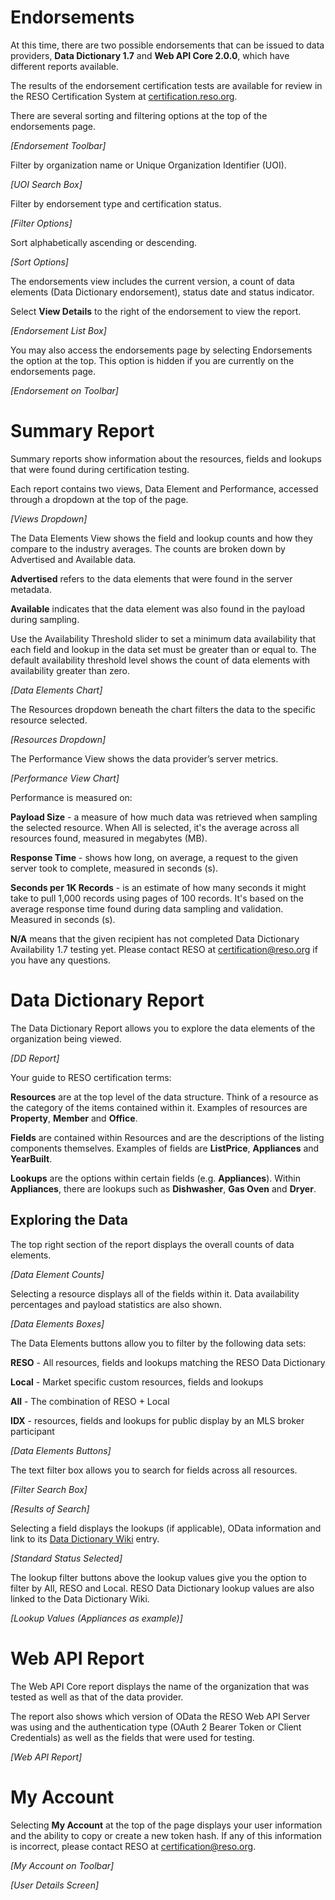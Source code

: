 # Endorsements
At this time, there are two possible endorsements that can be issued to data providers, **Data Dictionary 1.7** and **Web API Core 2.0.0**, which have different reports available.

The results of the endorsement certification tests are available for review in the RESO Certification System at [certification.reso.org](certification.reso.org).

There are several sorting and filtering options at the top of the endorsements page.

_[Endorsement Toolbar]_

Filter by organization name or Unique Organization Identifier (UOI).

_[UOI Search Box]_

Filter by endorsement type and certification status.

_[Filter Options]_

Sort alphabetically ascending or descending.

_[Sort Options]_

The endorsements view includes the current version, a count of data elements (Data Dictionary endorsement), status date and status indicator.

Select **View Details** to the right of the endorsement to view the report.

_[Endorsement List Box]_

You may also access the endorsements page by selecting Endorsements the option at the top. This option is hidden if you are currently on the endorsements page.

_[Endorsement on Toolbar]_

# Summary Report

Summary reports show information about the resources, fields and lookups that were found during certification testing.

Each report contains two views, Data Element and Performance, accessed through a dropdown at the top of the page.

_[Views Dropdown]_

The Data Elements View shows the field and lookup counts and how they compare to the industry averages. The counts are broken down by Advertised and Available data.

**Advertised** refers to the data elements that were found in the server metadata.

**Available** indicates that the data element was also found in the payload during sampling.

Use the Availability Threshold slider to set a minimum data availability that each field and lookup in the data set must be greater than or equal to. The default availability threshold level shows the count of data elements with availability greater than zero.

_[Data Elements Chart]_

The Resources dropdown beneath the chart filters the data to the specific resource selected.

_[Resources Dropdown]_

The Performance View shows the data provider’s server metrics.

_[Performance View Chart]_

Performance is measured on:

**Payload Size** - a measure of how much data was retrieved when sampling the selected resource. When All is selected, it's the average across all resources found, measured in megabytes (MB).

**Response Time** - shows how long, on average, a request to the given server took to complete, measured in seconds (s).

**Seconds per 1K Records** - is an estimate of how many seconds it might take to pull 1,000 records using pages of 100 records. It's based on the average response time found during data sampling and validation. Measured in seconds (s).

**N/A** means that the given recipient has not completed Data Dictionary Availability 1.7 testing yet. Please contact RESO at certification@reso.org if you have any questions.

# Data Dictionary Report
The Data Dictionary Report allows you to explore the data elements of the organization being viewed.

_[DD Report]_

Your guide to RESO certification terms:

**Resources** are at the top level of the data structure. Think of a resource as the category of the items contained within it. Examples of resources are **Property**, **Member** and **Office**.

**Fields** are contained within Resources and are the descriptions of the listing components themselves. Examples of fields are **ListPrice**, **Appliances** and **YearBuilt**.

**Lookups** are the options within certain fields (e.g. **Appliances**). Within **Appliances**, there are lookups such as **Dishwasher**, **Gas Oven** and **Dryer**.

## Exploring the Data
The top right section of the report displays the overall counts of data elements.

_[Data Element Counts]_

Selecting a resource displays all of the fields within it. Data availability percentages and payload statistics are also shown.

_[Data Elements Boxes]_

The Data Elements buttons allow you to filter by the following data sets:

**RESO** - All resources, fields and lookups matching the RESO Data Dictionary

**Local** - Market specific custom resources, fields and lookups

**All** - The combination of RESO + Local

**IDX** - resources, fields and lookups for public display by an MLS broker participant

_[Data Elements Buttons]_

The text filter box allows you to search for fields across all resources.

_[Filter Search Box]_

_[Results of Search]_

Selecting a field displays the lookups (if applicable), OData information and link to its [Data Dictionary Wiki](https://ddwiki.reso.org/display/DDW17) entry.

_[Standard Status Selected]_

The lookup filter buttons above the lookup values give you the option to filter by All, RESO and Local. RESO Data Dictionary lookup values are also linked to the Data Dictionary Wiki.

_[Lookup Values (Appliances as example)]_

# Web API Report
The Web API Core report displays the name of the organization that was tested as well as that of the data provider.

The report also shows which version of OData the RESO Web API Server was using and the authentication type (OAuth 2 Bearer Token or Client Credentials) as well as the fields that were used for testing.

_[Web API Report]_

# My Account

Selecting **My Account** at the top of the page displays your user information and the ability to copy or create a new token hash. If any of this information is incorrect, please contact RESO at certification@reso.org.

_[My Account on Toolbar]_

_[User Details Screen]_


